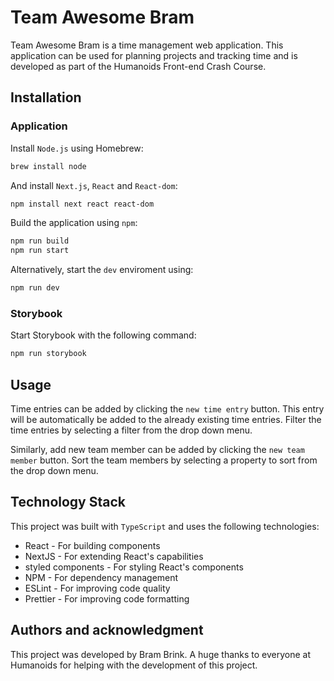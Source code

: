 # Team Awesome Bram

Team Awesome Bram is a time management web application. This application can be used for planning projects and tracking time and is developed as part of the Humanoids Front-end Crash Course.

## Installation

### Application

Install `Node.js` using Homebrew:

```bash
brew install node
```

And install `Next.js`, `React` and `React-dom`:

```bash
npm install next react react-dom
```

Build the application using `npm`:

```bash
npm run build
npm run start
```

Alternatively, start the `dev` enviroment using:

```bash
npm run dev
```

### Storybook

Start Storybook with the following command:

```bash
npm run storybook
```

## Usage

Time entries can be added by clicking the `new time entry` button. This entry will be automatically be added to the already existing time entries. Filter the time entries by selecting a filter from the drop down menu.

Similarly, add new team member can be added by clicking the `new team member` button. Sort the team members by selecting a property to sort from the drop down menu.

## Technology Stack

This project was built with `TypeScript` and uses the following technologies:

- React - For building components
- NextJS - For extending React's capabilities
- styled components - For styling React's components
- NPM - For dependency management
- ESLint - For improving code quality
- Prettier - For improving code formatting

## Authors and acknowledgment

This project was developed by Bram Brink.
A huge thanks to everyone at Humanoids for helping with the development of this project.
